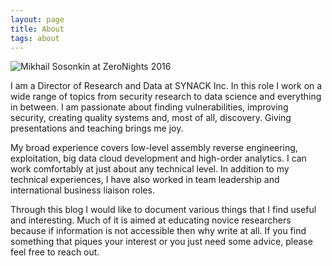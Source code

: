 ```yaml
---
layout: page
title: About
tags: about
---
```


![](../../../../images/self_zeronight.jpg "Mikhail Sosonkin at ZeroNights 2016")

I am a Director of Research and Data at SYNACK Inc. In this role I work on a wide range of topics from security research to data science and everything in between. I am passionate about finding vulnerabilities, improving security, creating quality systems and, most of all, discovery. Giving presentations and teaching brings me joy. 

My broad experience covers low-level assembly reverse engineering, exploitation, big data cloud development and high-order analytics. I can work comfortably at just about any technical level. In addition to my technical experiences, I have also worked in team leadership and international business liaison roles. 

Through this blog I would like to document various things that I find useful and interesting. Much of it is aimed at educating novice researchers because if information is not accessible then why write at all. If you find something that piques your interest or you just need some advice, please feel free to reach out.
